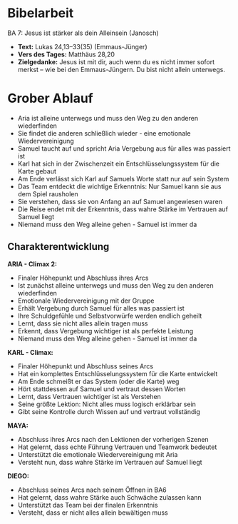 # Bibelarbeit
BA 7: Jesus ist stärker als dein Alleinsein (Janosch)
- **Text:** Lukas 24,13–33(35) (Emmaus-Jünger)
- **Vers des Tages:** Matthäus 28,20
- **Zielgedanke:** Jesus ist mit dir, auch wenn du es nicht immer sofort merkst – wie bei den Emmaus-Jüngern. Du bist nicht allein unterwegs.

# Grober Ablauf

- Aria ist alleine unterwegs und muss den Weg zu den anderen wiederfinden
- Sie findet die anderen schließlich wieder - eine emotionale Wiedervereinigung
- Samuel taucht auf und spricht Aria Vergebung aus für alles was passiert ist
- Karl hat sich in der Zwischenzeit ein Entschlüsselungssystem für die Karte gebaut
- Am Ende verlässt sich Karl auf Samuels Worte statt nur auf sein System
- Das Team entdeckt die wichtige Erkenntnis: Nur Samuel kann sie aus dem Spiel rausholen
- Sie verstehen, dass sie von Anfang an auf Samuel angewiesen waren
- Die Reise endet mit der Erkenntnis, dass wahre Stärke im Vertrauen auf Samuel liegt
- Niemand muss den Weg alleine gehen - Samuel ist immer da

## Charakterentwicklung

**ARIA - Climax 2:**
- Finaler Höhepunkt und Abschluss ihres Arcs
- Ist zunächst alleine unterwegs und muss den Weg zu den anderen wiederfinden
- Emotionale Wiedervereinigung mit der Gruppe
- Erhält Vergebung durch Samuel für alles was passiert ist
- Ihre Schuldgefühle und Selbstvorwürfe werden endlich geheilt
- Lernt, dass sie nicht alles allein tragen muss
- Erkennt, dass Vergebung wichtiger ist als perfekte Leistung
- Niemand muss den Weg alleine gehen - Samuel ist immer da

**KARL - Climax:**
- Finaler Höhepunkt und Abschluss seines Arcs
- Hat ein komplettes Entschlüsselungssystem für die Karte entwickelt
- Am Ende schmeißt er das System (oder die Karte) weg
- Hört stattdessen auf Samuel und vertraut dessen Worten
- Lernt, dass Vertrauen wichtiger ist als Verstehen
- Seine größte Lektion: Nicht alles muss logisch erklärbar sein
- Gibt seine Kontrolle durch Wissen auf und vertraut vollständig

**MAYA:**
- Abschluss ihres Arcs nach den Lektionen der vorherigen Szenen
- Hat gelernt, dass echte Führung Vertrauen und Teamwork bedeutet
- Unterstützt die emotionale Wiedervereinigung mit Aria
- Versteht nun, dass wahre Stärke im Vertrauen auf Samuel liegt

**DIEGO:**
- Abschluss seines Arcs nach seinem Öffnen in BA6
- Hat gelernt, dass wahre Stärke auch Schwäche zulassen kann
- Unterstützt das Team bei der finalen Erkenntnis
- Versteht, dass er nicht alles allein bewältigen muss
